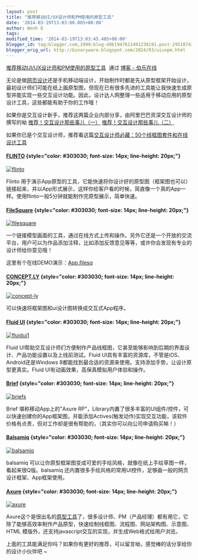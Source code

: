 ```yaml
---
layout: post
title: "推荐移动UI/UX设计师和PM使用的原型工具"
date: '2014-03-19T13:03:00.005+08:00'
author: Wenh Q
tags:
modified_time: '2014-03-19T13:03:45.485+08:00'
blogger_id: tag:blogger.com,1999:blog-4961947611491238191.post-2951874390487760500
blogger_orig_url: http://binaryware.blogspot.com/2014/03/uiuxpm.html
---
```

[推荐移动UI/UX设计师和PM使用的原型工具](http://blog.jobbole.com/63163/)  通过
[博客 - 伯乐在线](http://blog.jobbole.com/)

无论是做[网页设计](http://blog.jobbole.com/51412/)还是手机移动端设计，开始制作时都是先从原型框架开始设计，最初设计师们可能在纸上画原型图，但现在已有很多先进的工具能让我快速生成原型并能实现一些交互设计功能。因此，设计达人网整理一些适用于移动应用的原型设计工具，这些都能有助于你的工作哦！


如果你是交互设计新手，推荐这两篇企业内部分享，由阿里巴巴资深交互设计师的撰写的呦
[推荐！交互设计那些事儿（一）](http://www.uisdc.com/interaction-design-3)
[推荐！交互设计那些事儿（二）](http://www.uisdc.com/interaction-design-4)

如果你已是个交互设计师，推荐看这篇[交互设计师必藏：50个线框图套件和在线设计工具](http://www.uisdc.com/interaction-kits)

#### [**FLINTO**](https://www.flinto.com/) {style="color: #303030; font-size: 14px; line-height: 20px;"}

[![flinto](http://jbcdn2.b0.upaiyun.com/2014/03/07185aedb3db531f4086f669f182b9d4.jpg)](http://jbcdn2.b0.upaiyun.com/2014/03/07185aedb3db531f4086f669f182b9d4.jpg "推荐移动UI/UX设计师和PM使用的原型工具 ")

Flinto
用于演示App原型的工具，它能快速将你设计好的原型图（框架图也可以）链接起来，并以App形式展示，这样你给客户看的时候，简直像一个真的App一样。使用flinto一般5分钟就能制作完原型展示，简单快速。

#### [**FileSquare**](http://filesq.com/) {style="color: #303030; font-size: 14px; line-height: 20px;"}

[![filesquare](http://jbcdn2.b0.upaiyun.com/2014/03/3e8fe230e6a4c91938237a8ac870658e.jpg)](http://jbcdn2.b0.upaiyun.com/2014/03/3e8fe230e6a4c91938237a8ac870658e.jpg "推荐移动UI/UX设计师和PM使用的原型工具 ")

一个链接模型画面的工具，通过在线方式上传和操作。另外它还是一个开放的交流平台，用户可以为作品添加注释，比如添加反馈意见等等，或许你会发现有专业的设计师给你意见哦！

这里有个在线DEMO演示：[App.filesq](http://app.filesq.com/projects/dHIpVa)

#### [**CONCEPT.LY**](http://concept.ly/) {style="color: #303030; font-size: 14px; line-height: 20px;"}

[![concept-ly](http://jbcdn2.b0.upaiyun.com/2014/03/dc28928dfd785068f45c8053cc7ac5e9.jpg)](http://jbcdn2.b0.upaiyun.com/2014/03/dc28928dfd785068f45c8053cc7ac5e9.jpg "推荐移动UI/UX设计师和PM使用的原型工具 ")

可以快速将框架图和ui设计图转换成交互式App程序。

#### [**Fluid UI**](https://www.fluidui.com/) {style="color: #303030; font-size: 14px; line-height: 20px;"}

[![fluidui1](http://jbcdn2.b0.upaiyun.com/2014/03/99ebf13f43aa7d5e7ea00fddd2588a3d.jpg)](http://jbcdn2.b0.upaiyun.com/2014/03/99ebf13f43aa7d5e7ea00fddd2588a3d.jpg "推荐移动UI/UX设计师和PM使用的原型工具 ")

Fluid
UI帮助交互设计师们方便制作产品线框图，它甚至能够影响到后期的界面设计、产品功能设置以及上线前测试。Fluid
UI具有丰富的资源库，不管是iOS、Android还是Windows
8都能找到最合适的资源来使用。支持添加手势，让设计原型更真实。Fluid
UI有动画效果，高保真模拟用户体验和操作。

#### [**Brief**](http://giveabrief.com/) {style="color: #303030; font-size: 14px; line-height: 20px;"}

[![briefs](http://jbcdn2.b0.upaiyun.com/2014/03/97348af717a272f082f19f25555c2f0f.jpg)](http://jbcdn2.b0.upaiyun.com/2014/03/97348af717a272f082f19f25555c2f0f.jpg "推荐移动UI/UX设计师和PM使用的原型工具 ")

Brief 堪称移动App上的"Axure
RP"，Library内置了很多丰富的UI组件/控件，可以快速创建你的App框架图，并能添加Actives(触发动作)实现交互功能，该软件价格有点贵，但对工作却是很有帮助的，（其实你可以向公司申请购买嘛！）

#### [**Balsamiq**](http://balsamiq.com/) {style="color: #303030; font-size: 14px; line-height: 20px;"}

[![balsamiq](http://jbcdn2.b0.upaiyun.com/2014/03/b70529aee218798e726f094b41e251bf.jpg)](http://jbcdn2.b0.upaiyun.com/2014/03/b70529aee218798e726f094b41e251bf.jpg "推荐移动UI/UX设计师和PM使用的原型工具 ")

balsamiq
可以让你原型框架图变成可爱的手绘风格，就像在纸上手绘草图一样，看起来很Q版。balsamiq
还内置很多手绘风格的常用UI控件，足够画一般的网页设计框架、App框架使用。

#### [**Axure**](http://www.axure.com/) {style="color: #303030; font-size: 14px; line-height: 20px;"}

[![axure](http://jbcdn2.b0.upaiyun.com/2014/03/7b0dcc3123a87ba1616b7507933856d0.jpg)](http://jbcdn2.b0.upaiyun.com/2014/03/7b0dcc3123a87ba1616b7507933856d0.jpg "推荐移动UI/UX设计师和PM使用的原型工具 ")



Axure这个是很出名的[原型工具](http://www.uisdc.com/tag/%E5%8E%9F%E5%9E%8B%E5%B7%A5%E5%85%B7)了，很多设计师、PM（产品经理）都有用它，它除了能够高效率制作产品原型，快速绘制线框图、流程图、网站架构图、示意图、HTML
模版外，还支持javascript交互的实现，并生成Web格式给用户浏览。

上面的工具能满足你吗？如果你有更好的推荐，可以留言呦，感觉棒的话分享给你的设计小伙伴吧
~

